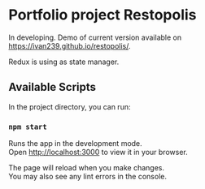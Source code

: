 # Portfolio project Restopolis

In developing. Demo of current version available on https://ivan239.github.io/restopolis/.

Redux is using as state manager.

## Available Scripts

In the project directory, you can run:

### `npm start`

Runs the app in the development mode.\
Open [http://localhost:3000](http://localhost:3000) to view it in your browser.

The page will reload when you make changes.\
You may also see any lint errors in the console.
